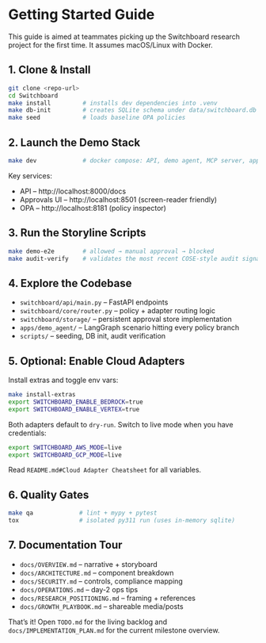 # Getting Started Guide

This guide is aimed at teammates picking up the Switchboard research project for the first time. It assumes macOS/Linux with Docker.

## 1. Clone & Install
```bash
git clone <repo-url>
cd Switchboard
make install         # installs dev dependencies into .venv
make db-init         # creates SQLite schema under data/switchboard.db
make seed            # loads baseline OPA policies
```

## 2. Launch the Demo Stack
```bash
make dev             # docker compose: API, demo agent, MCP server, approvals UI, OPA, OTEL
```

Key services:
- API – http://localhost:8000/docs
- Approvals UI – http://localhost:8501 (screen-reader friendly)
- OPA – http://localhost:8181 (policy inspector)

## 3. Run the Storyline Scripts
```bash
make demo-e2e        # allowed → manual approval → blocked
make audit-verify    # validates the most recent COSE-style audit signature
```

## 4. Explore the Codebase
- `switchboard/api/main.py` – FastAPI endpoints
- `switchboard/core/router.py` – policy + adapter routing logic
- `switchboard/storage/` – persistent approval store implementation
- `apps/demo_agent/` – LangGraph scenario hitting every policy branch
- `scripts/` – seeding, DB init, audit verification

## 5. Optional: Enable Cloud Adapters
Install extras and toggle env vars:
```bash
make install-extras
export SWITCHBOARD_ENABLE_BEDROCK=true
export SWITCHBOARD_ENABLE_VERTEX=true
```
Both adapters default to `dry-run`. Switch to live mode when you have credentials:
```bash
export SWITCHBOARD_AWS_MODE=live
export SWITCHBOARD_GCP_MODE=live
```
Read `README.md#Cloud Adapter Cheatsheet` for all variables.

## 6. Quality Gates
```bash
make qa             # lint + mypy + pytest
tox                 # isolated py311 run (uses in-memory sqlite)
```

## 7. Documentation Tour
- `docs/OVERVIEW.md` – narrative + storyboard
- `docs/ARCHITECTURE.md` – component breakdown
- `docs/SECURITY.md` – controls, compliance mapping
- `docs/OPERATIONS.md` – day-2 ops tips
- `docs/RESEARCH_POSITIONING.md` – framing + references
- `docs/GROWTH_PLAYBOOK.md` – shareable media/posts

That’s it! Open `TODO.md` for the living backlog and `docs/IMPLEMENTATION_PLAN.md` for the current milestone overview.
